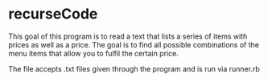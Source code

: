 # recurseCode

This goal of this program is to read a text that lists a series of items with prices 
as well as a price. The goal is to find all possible combinations of the menu items 
that allow you to fulfil the certain price.  

The file accepts .txt files given through the program and is run via runner.rb
